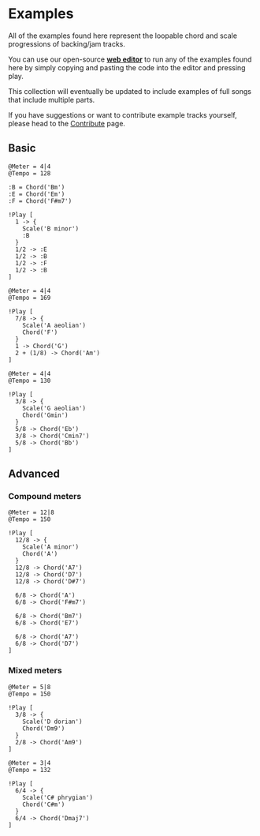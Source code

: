 # Examples

All of the examples found here represent the loopable chord and scale progressions of backing/jam tracks.

You can use our open-source **[web editor](https://slurmulon.github.io/bach-editor)** to run any of the examples found here by simply copying and pasting the code into the editor and pressing play.

This collection will eventually be updated to include examples of full songs that include multiple parts.

If you have suggestions or want to contribute example tracks yourself, please head to the [Contribute](contribute) page.

## Basic

```bach
@Meter = 4|4
@Tempo = 128

:B = Chord('Bm')
:E = Chord('Em')
:F = Chord('F#m7')

!Play [
  1 -> {
    Scale('B minor')
    :B
  }
  1/2 -> :E
  1/2 -> :B
  1/2 -> :F
  1/2 -> :B
]
```

```bach
@Meter = 4|4
@Tempo = 169

!Play [
  7/8 -> {
    Scale('A aeolian')
    Chord('F')
  }
  1 -> Chord('G')
  2 + (1/8) -> Chord('Am')
]
```

```bach
@Meter = 4|4
@Tempo = 130

!Play [
  3/8 -> {
    Scale('G aeolian')
    Chord('Gmin')
  }
  5/8 -> Chord('Eb')
  3/8 -> Chord('Cmin7')
  5/8 -> Chord('Bb')
]
```

## Advanced

### Compound meters

```bach
@Meter = 12|8
@Tempo = 150

!Play [
  12/8 -> {
    Scale('A minor')
    Chord('A')
  }
  12/8 -> Chord('A7')
  12/8 -> Chord('D7')
  12/8 -> Chord('D#7')

  6/8 -> Chord('A')
  6/8 -> Chord('F#m7')

  6/8 -> Chord('Bm7')
  6/8 -> Chord('E7')

  6/8 -> Chord('A7')
  6/8 -> Chord('D7')
]
```

### Mixed meters

```bach
@Meter = 5|8
@Tempo = 150

!Play [
  3/8 -> {
    Scale('D dorian')
    Chord('Dm9')
  }
  2/8 -> Chord('Am9')
]
```

```bach
@Meter = 3|4
@Tempo = 132

!Play [
  6/4 -> {
    Scale('C# phrygian')
    Chord('C#m')
  }
  6/4 -> Chord('Dmaj7')
]
```
